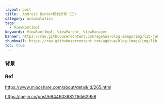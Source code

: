 ```yaml
---
layout: post
title:  Android Binder机制分析（三）
category: accumulation
tags:
  - ViewRootImpl
keywords: ViewRootImpl, ViewParent, ViewManager
banner: https://raw.githubusercontent.com/agehua/blog-imags/img/lib-jekyll/Great%20Peacock%20Moth.jpg
thumbnail: https://raw.githubusercontent.com/agehua/blog-imags/img/lib-jekyll/Great%20Peacock%20Moth.jpg
toc: true
---
```


### 背景


### Ref
<https://www.miaoshare.com/about/detail/id/265.html>

<https://juejin.cn/post/6844903882116562958>
